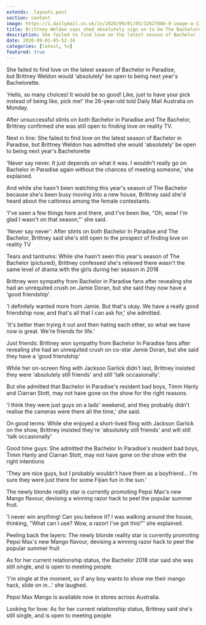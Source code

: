 ```yaml
---
extends: _layouts.post
section: content
image: https://i.dailymail.co.uk/1s/2020/09/01/05/32627886-0-image-a-17_1598934998217.jpg 
title: Brittney Weldon says shed absolutely sign on to be The Bachelorette 
description: She failed to find love on the latest season of Bachelor in Paradise, but Brittney Weldon would absolutely be open to being next years Bachelorette. 
date: 2020-09-01-05-52-34 
categories: [latest, tv] 
featured: true 
--- 
```

She failed to find love on the latest season of Bachelor in Paradise, but Brittney Weldon would 'absolutely' be open to being next year's Bachelorette.

'Hello, so many choices! It would be so good! Like, just to have your pick instead of being like, pick me!' the 26-year-old told Daily Mail Australia on Monday.

After unsuccessful stints on both Bachelor in Paradise and The Bachelor, Brittney confirmed she was still open to finding love on reality TV.

Next in line: She failed to find love on the latest season of Bachelor in Paradise, but Brittney Weldon has admitted she would 'absolutely' be open to being next year's Bachelorette

'Never say never. It just depends on what it was. I wouldn't really go on Bachelor in Paradise again without the chances of meeting someone,' she explained.

And while she hasn't been watching this year's season of The Bachelor because she's been busy moving into a new house, Brittney said she'd heard about the cattiness among the female contestants.

'I've seen a few things here and there, and I've been like, "Oh, wow! I'm glad I wasn't on that season,"' she said.

'Never say never': After stints on both Bachelor In Paradise and The Bachelor, Brittney said she's still open to the prospect of finding love on reality TV

Tears and tantrums: While she hasn't seen this year's season of The Bachelor (pictured), Brittney confessed she's relieved there wasn't the same level of drama with the girls during her season in 2018

Brittney won sympathy from Bachelor in Paradise fans after revealing she had an unrequited crush on Jamie Doran, but she said they now have a 'good friendship'.

'I definitely wanted more from Jamie. But that's okay. We have a really good friendship now, and that's all that I can ask for,' she admitted.

'It's better than trying it out and then hating each other, so what we have now is great. We're friends for life.'

Just friends: Brittney won sympathy from Bachelor In Paradise fans after revealing she had an unrequited crush on co-star Jamie Doran, but she said they have a 'good friendship'

While her on-screen fling with Jackson Garlick didn't last, Brittney insisted they were 'absolutely still friends' and still 'talk occasionally'.

But she admitted that Bachelor in Paradise's resident bad boys, Timm Hanly and Ciarran Stott, may not have gone on the show for the right reasons.

'I think they were just guys on a lads' weekend, and they probably didn't realise the cameras were there all the time,' she said. 

On good terms: While she enjoyed a short-lived fling with Jackson Garlick on the show, Brittney insisted they're 'absolutely still friends' and will still 'talk occasionally'

Good time guys: She admitted the Bachelor In Paradise's resident bad boys, Timm Hanly and Ciarran Stott, may not have gone on the show with the right intentions

'They are nice guys, but I probably wouldn't have them as a boyfriend... I'm sure they were just there for some Fijian fun in the sun.'

The newly blonde reality star is currently promoting Pepsi Max's new Mango flavour, devising a winning razor hack to peel the popular summer fruit.

'I never win anything! Can you believe it? I was walking around the house, thinking, "What can I use? Wow, a razor! I've got this!"' she explained.

Peeling back the layers: The newly blonde reality star is currently promoting Pepsi Max's new Mango flavour, devising a winning razor hack to peel the popular summer fruit

As for her current relationship status, the Bachelor 2018 star said she was still single, and is open to meeting people.

'I'm single at the moment, so if any boy wants to show me their mango hack, slide on in...' she laughed.

Pepsi Max Mango is available now in stores across Australia.

Looking for love: As for her current relationship status, Brittney said she's still single, and is open to meeting people

